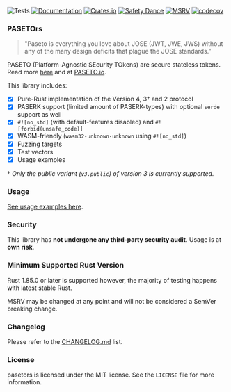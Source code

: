 ![Tests](https://github.com/brycx/pasetors/workflows/Tests/badge.svg) [![Documentation](https://docs.rs/pasetors/badge.svg)](https://docs.rs/pasetors/) [![Crates.io](https://img.shields.io/crates/v/pasetors.svg)](https://crates.io/crates/pasetors) [![Safety Dance](https://img.shields.io/badge/unsafe-forbidden-success.svg)](https://github.com/rust-secure-code/safety-dance/) [![MSRV](https://img.shields.io/badge/MSRV-1.85.0-informational.svg)](https://img.shields.io/badge/MSRV-1.85.0-informational) [![codecov](https://codecov.io/gh/brycx/pasetors/branch/master/graph/badge.svg)](https://codecov.io/gh/brycx/pasetors)

### PASETOrs

> "Paseto is everything you love about JOSE (JWT, JWE, JWS) without any of the many design deficits that plague the JOSE standards."

PASETO (Platform-Agnostic SEcurity TOkens) are secure stateless tokens. Read more [here](https://github.com/paragonie/paseto) and at [PASETO.io](https://paseto.io/).

This library includes:
- [x] Pure-Rust implementation of the Version 4, 3† and 2 protocol
- [x] PASERK support (limited amount of PASERK-types) with optional `serde` support as well
- [x] `#![no_std]` (with default-features disabled) and `#![forbid(unsafe_code)]`
- [x] WASM-friendly (`wasm32-unknown-unknown` using `#![no_std]`)
- [x] Fuzzing targets
- [x] Test vectors
- [x] Usage examples

† _Only the public variant (`v3.public`) of version 3 is currently supported._

### Usage

[See usage examples here](https://docs.rs/pasetors/).

### Security

This library has **not undergone any third-party security audit**. Usage is at **own risk**.

### Minimum Supported Rust Version
Rust 1.85.0 or later is supported however, the majority of testing happens with latest stable Rust.

MSRV may be changed at any point and will not be considered a SemVer breaking change.

### Changelog
Please refer to the [CHANGELOG.md](https://github.com/brycx/pasetors/blob/master/CHANGELOG.md) list.

### License
pasetors is licensed under the MIT license. See the `LICENSE` file for more information.
